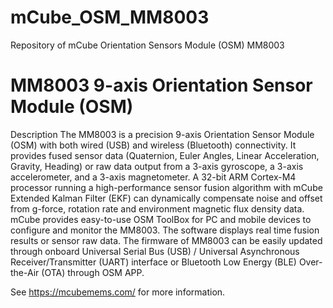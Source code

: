 # mCube_OSM_MM8003
Repository of mCube Orientation Sensors Module (OSM) MM8003

MM8003 9-axis Orientation Sensor Module (OSM)
==============================================================================
Description
The MM8003 is a precision 9-axis Orientation Sensor Module (OSM) with both wired (USB) and wireless (Bluetooth) connectivity. It provides fused sensor data (Quaternion, Euler Angles, Linear Acceleration, Gravity, Heading) or raw data output from a 3-axis gyroscope, a 3-axis accelerometer, and a 3-axis magnetometer. A 32-bit ARM Cortex-M4 processor running a high-performance sensor fusion algorithm with mCube Extended Kalman Filter (EKF) can dynamically compensate noise and offset from g-force, rotation rate and environment magnetic flux density data. mCube provides easy-to-use OSM ToolBox for PC and mobile devices to configure and monitor the MM8003. The software displays real time fusion results or sensor raw data. The firmware of MM8003 can be easily updated through onboard Universal Serial Bus (USB) / Universal Asynchronous Receiver/Transmitter (UART) interface or Bluetooth Low Energy (BLE) Over-the-Air (OTA) through OSM APP. 

See https://mcubemems.com/ for more information.
